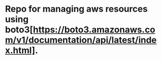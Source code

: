 # Repo for managing aws resources using boto3[https://boto3.amazonaws.com/v1/documentation/api/latest/index.html].
